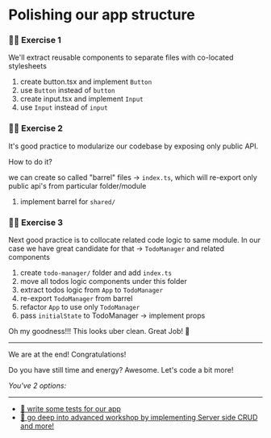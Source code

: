 # Polishing our app structure

### 🙇‍♀️ Exercise 1

We'll extract reusable components to separate files with co-located stylesheets

1. create button.tsx and implement `Button`
1. use `Button` instead of `button`
1. create input.tsx and implement `Input`
1. use `Input` instead of `input`

### 🙇‍♀️ Exercise 2

It's good practice to modularize our codebase by exposing only public API.

How to do it?

we can create so called "barrel" files -> `index.ts`, which will re-export only public api's from particular folder/module

1. implement barrel for `shared/`

### 🙇‍♀️ Exercise 3

Next good practice is to collocate related code logic to same module. In our case we have great candidate for that -> `TodoManager` and related components

1. create `todo-manager/` folder and add `index.ts`
1. move all todos logic components under this folder
1. extract todos logic from `App` to `TodoManager`
1. re-export `TodoManager` from barrel
1. refactor `App` to use only `TodoManager`
1. pass `initialState` to TodoManager -> implement props

Oh my goodness!!! This looks uber clean. Great Job! 🌻

---

We are at the end! Congratulations!

Do you have still time and energy? Awesome. Let's code a bit more!

_You've 2 options:_

---

- [🚀 write some tests for our app](./advanced/testing.md)
- [🚀 go deep into advanced workshop by implementing Server side CRUD and more!](./advanced/api-crud.md)
